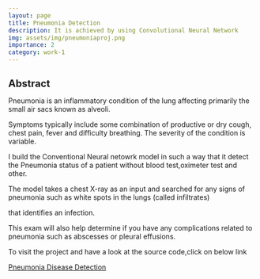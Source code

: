 ```yaml
---
layout: page
title: Pneumonia Detection
description: It is achieved by using Convolutional Neural Network
img: assets/img/pneumoniaproj.png
importance: 2
category: work-1
---
```


<h1 style="font-size:20px;">Abstract </h1>
    
  <p>Pneumonia is an inflammatory condition of the lung affecting primarily the small air sacs known as alveoli. </p>
  <p>Symptoms typically include some combination of productive or dry cough, chest pain, fever and difficulty breathing. The severity of the condition is          variable.</p>
    
  <p>I build the Conventional Neural netowrk model in such a way that it detect the Pneumonia status of a patient without blood test,oximeter test and           other.</p>

  <p>The model takes a chest X-ray as an input and searched for any signs of pneumonia such as white spots in the lungs (called infiltrates)</p>   
  <p>that identifies an infection.</p>

  <p>This exam will also help determine if you have any complications related to pneumonia such as abscesses or pleural effusions.</p>
    
    
  <p> To visit the project and have a look at the source code,click on below link </p>


<a href="https://github.com/sridhareguram/Pneumonia-Detection-Mini-Project">Pneumonia Disease Detection</a>


